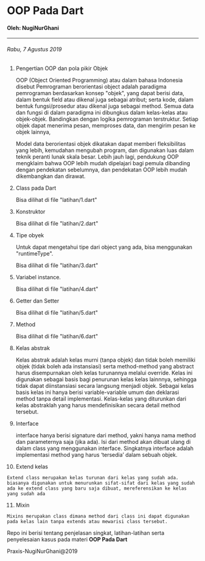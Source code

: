 # OOP Pada Dart
 #### Oleh: NugiNurGhani
___
 ###### Rabu, 7 Agustus 2019

 1. Pengertian OOP dan pola pikir Objek
 
    OOP (Object Oriented Programming) atau dalam bahasa Indonesia disebut Pemrograman berorientasi object adalah  paradigma pemrograman berdasarkan konsep "objek", yang dapat berisi data, dalam bentuk field atau dikenal juga sebagai atribut; serta kode, dalam bentuk fungsi/prosedur atau dikenal juga sebagai method. Semua data dan fungsi di dalam paradigma ini dibungkus dalam kelas-kelas atau objek-objek. Bandingkan dengan logika pemrograman terstruktur. Setiap objek dapat menerima pesan, memproses data, dan mengirim pesan ke objek lainnya,

    Model data berorientasi objek dikatakan dapat memberi fleksibilitas yang lebih, kemudahan mengubah program, dan digunakan luas dalam teknik peranti lunak skala besar. Lebih jauh lagi, pendukung OOP mengklaim bahwa OOP lebih mudah dipelajari bagi pemula dibanding dengan pendekatan sebelumnya, dan pendekatan OOP lebih mudah dikembangkan dan dirawat.

 2. Class pada Dart
    
    Bisa dilihat di file "latihan/1.dart"

 3. Konstruktor

    Bisa dilihat di file "latihan/2.dart"

 4. Tipe obyek

    Untuk dapat mengetahui tipe dari object yang ada, bisa menggunakan "runtimeType".

    Bisa dilihat di file "latihan/3.dart"

 5. Variabel instance.

    Bisa dilihat di file "latihan/4.dart"

 6. Getter dan Setter

    Bisa dilihat di file "latihan/5.dart"

 7. Method

    Bisa dilihat di file "latihan/6.dart"

 8. Kelas abstrak

    Kelas abstrak adalah kelas murni (tanpa objek) dan tidak boleh memiliki objek (tidak boleh ada instansiasi) serta method-method yang abstract harus disempurnakan oleh kelas turunannya melalui override.
    Kelas ini digunakan sebagai basis bagi penurunan kelas kelas lainnnya, sehingga tidak dapat diinstansiasi secara langsung menjadi objek. Sebagai kelas basis kelas ini hanya berisi variable-variable umum dan deklarasi method tanpa detail implementasi. Kelas-kelas yang diturunkan dari kelas abstraklah yang harus mendefinisikan secara detail method tersebut.

 9. Interface

    interface hanya berisi signature dari method, yakni hanya nama method dan parameternya saja (jika ada). Isi dari method akan dibuat ulang di dalam class yang menggunakan interface. Singkatnya interface adalah implementasi method yang harus ‘tersedia’ dalam sebuah objek.

 10. Extend kelas

    Extend class merupakan kelas turunan dari kelas yang sudah ada.
    biasanya digunakan untuk menurunkan sifat-sifat dari kelas yang sudah ada ke extend class yang baru saja dibuat, mereferensikan ke kelas yang sudah ada

 11. Mixin 

    Mixins merupakan class dimana method dari class ini dapat digunakan pada kelas lain tanpa extends atau mewarisi class tersebut.

 Repo ini berisi tentang penjelasan singkat, latihan-latihan serta penyelesaian kasus pada materi **OOP Pada Dart**

 Praxis-NugiNurGhani@2019